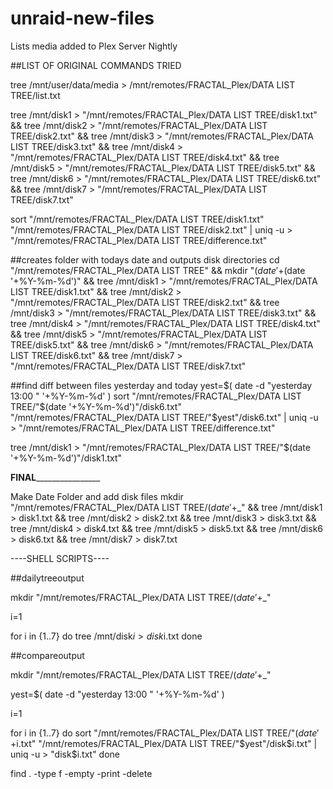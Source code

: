 # unraid-new-files
Lists media added to Plex Server Nightly

##LIST OF ORIGINAL COMMANDS TRIED

tree /mnt/user/data/media > /mnt/remotes/FRACTAL_Plex/DATA LIST TREE/list.txt

tree /mnt/disk1 > "/mnt/remotes/FRACTAL_Plex/DATA LIST TREE/disk1.txt" && tree /mnt/disk2 > "/mnt/remotes/FRACTAL_Plex/DATA LIST TREE/disk2.txt" && tree /mnt/disk3 > "/mnt/remotes/FRACTAL_Plex/DATA LIST TREE/disk3.txt" && tree /mnt/disk4 > "/mnt/remotes/FRACTAL_Plex/DATA LIST TREE/disk4.txt" && tree /mnt/disk5 > "/mnt/remotes/FRACTAL_Plex/DATA LIST TREE/disk5.txt" && tree /mnt/disk6 > "/mnt/remotes/FRACTAL_Plex/DATA LIST TREE/disk6.txt" && tree /mnt/disk7 > "/mnt/remotes/FRACTAL_Plex/DATA LIST TREE/disk7.txt"

sort "/mnt/remotes/FRACTAL_Plex/DATA LIST TREE/disk1.txt" "/mnt/remotes/FRACTAL_Plex/DATA LIST TREE/disk2.txt" | uniq -u > "/mnt/remotes/FRACTAL_Plex/DATA LIST TREE/difference.txt"

##creates folder with todays date and outputs disk directories
cd "/mnt/remotes/FRACTAL_Plex/DATA LIST TREE" && mkdir "$(date '+%Y-%m-%d')" && cd "$(date '+%Y-%m-%d')" && tree /mnt/disk1 > "/mnt/remotes/FRACTAL_Plex/DATA LIST TREE/disk1.txt" && tree /mnt/disk2 > "/mnt/remotes/FRACTAL_Plex/DATA LIST TREE/disk2.txt" && tree /mnt/disk3 > "/mnt/remotes/FRACTAL_Plex/DATA LIST TREE/disk3.txt" && tree /mnt/disk4 > "/mnt/remotes/FRACTAL_Plex/DATA LIST TREE/disk4.txt" && tree /mnt/disk5 > "/mnt/remotes/FRACTAL_Plex/DATA LIST TREE/disk5.txt" && tree /mnt/disk6 > "/mnt/remotes/FRACTAL_Plex/DATA LIST TREE/disk6.txt" && tree /mnt/disk7 > "/mnt/remotes/FRACTAL_Plex/DATA LIST TREE/disk7.txt"

##find diff between files yesterday and today
yest=$( date -d "yesterday 13:00 " '+%Y-%m-%d' )
sort "/mnt/remotes/FRACTAL_Plex/DATA LIST TREE/"$(date '+%Y-%m-%d')"/disk6.txt" "/mnt/remotes/FRACTAL_Plex/DATA LIST TREE/"$yest"/disk6.txt" | uniq -u > "/mnt/remotes/FRACTAL_Plex/DATA LIST TREE/difference.txt"

tree /mnt/disk1 > "/mnt/remotes/FRACTAL_Plex/DATA LIST TREE/"$(date '+%Y-%m-%d')"/disk1.txt"



______FINAL______________________

Make Date Folder and add disk files
mkdir "/mnt/remotes/FRACTAL_Plex/DATA LIST TREE/$(date '+%Y-%m-%d')" && cd "$_" && tree /mnt/disk1 > disk1.txt && tree /mnt/disk2 > disk2.txt && tree /mnt/disk3 > disk3.txt && tree /mnt/disk4 > disk4.txt && tree /mnt/disk5 > disk5.txt && tree /mnt/disk6 > disk6.txt && tree /mnt/disk7 > disk7.txt

----SHELL SCRIPTS----


##dailytreeoutput

mkdir "/mnt/remotes/FRACTAL_Plex/DATA LIST TREE/$(date '+%Y-%m-%d')" && cd "$_"

i=1

for i in {1..7}
do
   tree /mnt/disk$i > disk$i.txt
done


##compareoutput

mkdir "/mnt/remotes/FRACTAL_Plex/DATA LIST TREE/$(date '+%Y-%m-%d')/New Files" && cd "$_"

yest=$( date -d "yesterday 13:00 " '+%Y-%m-%d' )

i=1

for i in {1..7}
do
   sort "/mnt/remotes/FRACTAL_Plex/DATA LIST TREE/"$(date '+%Y-%m-%d')"/disk$i.txt" "/mnt/remotes/FRACTAL_Plex/DATA LIST TREE/"$yest"/disk$i.txt" | uniq -u > "disk$i.txt"
done

find . -type f -empty -print -delete
